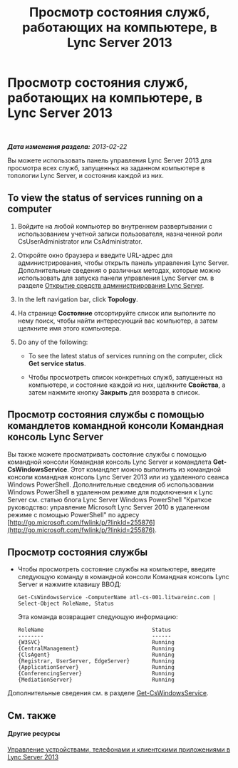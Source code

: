 ﻿---
title: Просмотр состояния служб, работающих на компьютере, в Lync Server 2013
TOCTitle: Просмотр состояния служб, работающих на компьютере, в Lync Server 2013
ms:assetid: f41918e7-4c02-431e-840a-88a1f36ae499
ms:mtpsurl: https://technet.microsoft.com/ru-ru/library/Gg182606(v=OCS.15)
ms:contentKeyID: 49311660
ms.date: 05/19/2016
mtps_version: v=OCS.15
ms.translationtype: HT
---

# Просмотр состояния служб, работающих на компьютере, в Lync Server 2013

 

_**Дата изменения раздела:** 2013-02-22_

Вы можете использовать панель управления Lync Server 2013 для просмотра всех служб, запущенных на заданном компьютере в топологии Lync Server, и состояния каждой из них.

## To view the status of services running on a computer

1.  Войдите на любой компьютер во внутреннем развертывании с использованием учетной записи пользователя, назначенной роли CsUserAdministrator или CsAdministrator.

2.  Откройте окно браузера и введите URL-адрес для администрирования, чтобы открыть панель управления Lync Server. Дополнительные сведения о различных методах, которые можно использовать для запуска панели управления Lync Server см. в разделе [Открытие средств администрирования Lync Server](lync-server-2013-open-lync-server-administrative-tools.md).

3.  In the left navigation bar, click **Topology**.

4.  На странице **Состояние** отсортируйте список или выполните по нему поиск, чтобы найти интересующий вас компьютер, а затем щелкните имя этого компьютера.

5.  Do any of the following:
    
      - To see the latest status of services running on the computer, click **Get service status**.
    
      - Чтобы просмотреть список конкретных служб, запущенных на компьютере, и состояние каждой из них, щелкните **Свойства**, а затем нажмите кнопку **Закрыть** для возврата в список.

## Просмотр состояния службы с помощью командлетов командной консоли Командная консоль Lync Server

Вы также можете просматривать состояние службы с помощью командной консоли Командная консоль Lync Server и командлета **Get-CsWindowsService**. Этот командлет можно выполнить из командной консоли командная консоль Lync Server 2013 или из удаленного сеанса Windows PowerShell. Дополнительные сведения об использовании Windows PowerShell в удаленном режиме для подключения к Lync Server см. статью блога Lync Server Windows PowerShell "Краткое руководство: управление Microsoft Lync Server 2010 в удаленном режиме с помощью PowerShell" по адресу [http://go.microsoft.com/fwlink/p/?linkId=255876](http://go.microsoft.com/fwlink/p/?linkid=255876).

## Просмотр состояния службы

  - Чтобы просмотреть состояние службы на компьютере, введите следующую команду в командной консоли Командная консоль Lync Server и нажмите клавишу ВВОД:
    
        Get-CsWindowsService -ComputerName atl-cs-001.litwareinc.com | Select-Object RoleName, Status
    
    Эта команда возвращает следующую информацию:
    
        RoleName                                  Status
        --------                                  ------
        {W3SVC}                                   Running
        {CentralManagement}                       Running
        {ClsAgent}                                Running
        {Registrar, UserServer, EdgeServer}       Running
        {ApplicationServer}                       Running
        {ConferencingServer}                      Running
        {MediationServer}                         Running

Дополнительные сведения см. в разделе [Get-CsWindowsService](get-cswindowsservice.md).

## См. также

#### Другие ресурсы

[Управление устройствами, телефонами и клиентскими приложениями в Lync Server 2013](lync-server-2013-managing-devices-phones-and-client-applications.md)

